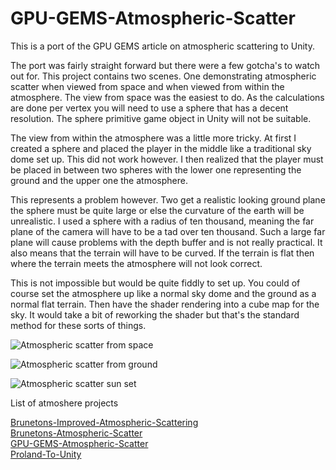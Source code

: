 # GPU-GEMS-Atmospheric-Scatter

This is a port of the GPU GEMS article on atmospheric scattering to Unity. 

The port was fairly straight forward but there were a few gotcha's to watch out for. This project contains two scenes. One demonstrating atmospheric scatter when viewed from space and when viewed from within the atmosphere. The view from space was the easiest to do. As the calculations are done per vertex you will need to use a sphere that has a decent resolution. The sphere primitive game object in Unity will not be suitable.

The view from within the atmosphere was a little more tricky. At first I created a sphere and placed the player in the middle like a traditional sky dome set up. This did not work however. I then realized that the player must be placed in between two spheres with the lower one representing the ground and the upper one the atmosphere.

This represents a problem however. Two get a realistic looking ground plane the sphere must be quite large or else the curvature of the earth will be unrealistic. I used a sphere with a radius of ten thousand, meaning the far plane of the camera will  have to be a tad over ten thousand. Such a large far plane will cause problems with the depth buffer and is not really practical. It also means that the terrain will have to be curved. If the terrain is flat then where the terrain meets the atmosphere will not look correct.

This is not impossible but would be quite fiddly to set up. You could of course set the atmosphere up like a normal sky dome and the ground as a normal flat terrain. Then have the shader rendering into a cube map for the sky. It would take a bit of reworking the shader but that's the standard method for these sorts of things.


![Atmospheric scatter from space](./Media/AtmoScatter1.jpg)

![Atmospheric scatter from ground](./Media/AtmoScatter2.jpg)

![Atmospheric scatter sun set](./Media/AtmoScatter3.jpg)

List of atmoshere projects

[Brunetons-Improved-Atmospheric-Scattering](https://github.com/Scrawk/Brunetons-Improved-Atmospheric-Scattering)\
[Brunetons-Atmospheric-Scatter](https://github.com/Scrawk/Brunetons-Atmospheric-Scatter)\
[GPU-GEMS-Atmospheric-Scatter](https://github.com/Scrawk/GPU-GEMS-Atmospheric-Scatter)\
[Proland-To-Unity](https://github.com/Scrawk/Proland-To-Unity)


